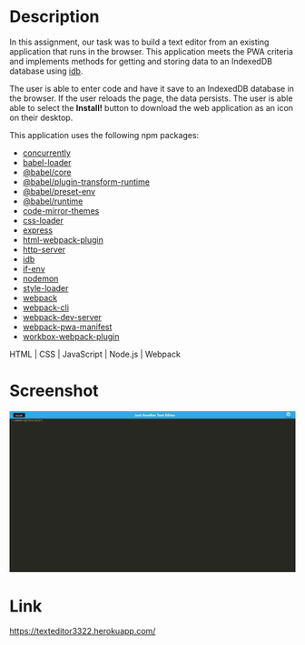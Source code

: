 # Description

In this assignment, our task was to build a text editor from an existing application that runs in the browser. This application meets the PWA criteria and implements methods for getting and storing data to an IndexedDB database using [idb](https://www.npmjs.com/package/idb).

The user is able to enter code and have it save to an IndexedDB database in the browser. If the user reloads the page, the data persists. The user is able able to select the **Install!** button to download the web application as an icon on their desktop.

This application uses the following npm packages:

- [concurrently](https://www.npmjs.com/package/concurrently)
- [babel-loader](https://www.npmjs.com/package/babel-loader)
- [@babel/core](https://www.npmjs.com/package/@babel/core)
- [@babel/plugin-transform-runtime](https://www.npmjs.com/package/@babel/plugin-transform-runtime)
- [@babel/preset-env](https://www.npmjs.com/package/@babel/preset-env)
- [@babel/runtime](https://www.npmjs.com/package/@babel/runtime)
- [code-mirror-themes](https://www.npmjs.com/package/code-mirror-themes)
- [css-loader](https://www.npmjs.com/package/css-loader)
- [express](https://www.npmjs.com/package/express)
- [html-webpack-plugin](https://www.npmjs.com/package/html-webpack-plugin)
- [http-server](https://www.npmjs.com/package/http-server)
- [idb](https://www.npmjs.com/package/idb)
- [if-env](https://www.npmjs.com/package/if-env)
- [nodemon](https://www.npmjs.com/package/nodemon)
- [style-loader](https://www.npmjs.com/package/style-loader)
- [webpack](https://www.npmjs.com/package/webpack)
- [webpack-cli](https://www.npmjs.com/package/webpack-cli)
- [webpack-dev-server](https://www.npmjs.com/package/webpack-dev-server)
- [webpack-pwa-manifest](https://www.npmjs.com/package/webpack-pwa-manifest)
- [workbox-webpack-plugin](https://www.npmjs.com/package/workbox-webpack-plugin)

HTML | CSS | JavaScript | Node.js | Webpack

# Screenshot

![Screenshot of webpage](./images/homework-readme.png)

# Link

https://texteditor3322.herokuapp.com/
